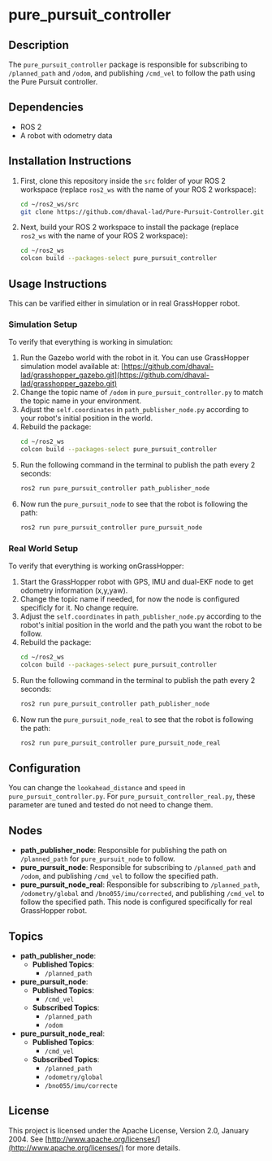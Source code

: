 # pure_pursuit_controller

## Description
The `pure_pursuit_controller` package is responsible for subscribing to `/planned_path` and `/odom`, and publishing `/cmd_vel` to follow the path using the Pure Pursuit controller.

## Dependencies
- ROS 2
- A robot with odometry data

## Installation Instructions
1. First, clone this repository inside the `src` folder of your ROS 2 workspace (replace `ros2_ws` with the name of your ROS 2 workspace):
    ```sh
    cd ~/ros2_ws/src
    git clone https://github.com/dhaval-lad/Pure-Pursuit-Controller.git
    ```
2. Next, build your ROS 2 workspace to install the package (replace `ros2_ws` with the name of your ROS 2 workspace):
    ```sh
    cd ~/ros2_ws
    colcon build --packages-select pure_pursuit_controller
    ```

## Usage Instructions
This can be varified either in simulation or in real GrassHopper robot. 
### Simulation Setup
To verify that everything is working in simulation:
1. Run the Gazebo world with the robot in it. You can use GrassHopper simulation model available at: [https://github.com/dhaval-lad/grasshopper_gazebo.git](https://github.com/dhaval-lad/grasshopper_gazebo.git)
2. Change the topic name of `/odom` in `pure_pursuit_controller.py` to match the topic name in your environment.
3. Adjust the `self.coordinates` in `path_publisher_node.py` according to your robot's initial position in the world.
4. Rebuild the package:
    ```sh
    cd ~/ros2_ws
    colcon build --packages-select pure_pursuit_controller
    ```
5. Run the following command in the terminal to publish the path every 2 seconds:
    ```sh
    ros2 run pure_pursuit_controller path_publisher_node
    ```
6. Now run the `pure_pursuit_node` to see that the robot is following the path:
    ```sh
    ros2 run pure_pursuit_controller pure_pursuit_node
    ```
### Real World Setup
To verify that everything is working onGrassHopper:
1. Start the GrassHopper robot with GPS, IMU and dual-EKF node to get odometry information (x,y,yaw). 
2. Change the topic name if needed, for now the node is configured specificly for it. No change require. 
3. Adjust the `self.coordinates` in `path_publisher_node.py` according to the robot's initial position in the world and the path you want the robot to be follow. 
4. Rebuild the package:
    ```sh
    cd ~/ros2_ws
    colcon build --packages-select pure_pursuit_controller
    ```
5. Run the following command in the terminal to publish the path every 2 seconds:
    ```sh
    ros2 run pure_pursuit_controller path_publisher_node
    ```
6. Now run the `pure_pursuit_node_real` to see that the robot is following the path:
    ```sh
    ros2 run pure_pursuit_controller pure_pursuit_node_real
    ```

## Configuration
You can change the `lookahead_distance` and `speed` in `pure_pursuit_controller.py`. For `pure_pursuit_controller_real.py`, these parameter are tuned and tested do not need to change them. 

## Nodes
- **path_publisher_node**: Responsible for publishing the path on `/planned_path` for `pure_pursuit_node` to follow.
- **pure_pursuit_node**: Responsible for subscribing to `/planned_path` and `/odom`, and publishing `/cmd_vel` to follow the specified path.
- **pure_pursuit_node_real**: Responsible for subscribing to `/planned_path`, `/odometry/global` and `/bno055/imu/corrected`, and publishing `/cmd_vel` to follow the specified path. This node is configured specifically for real GrassHopper robot. 

## Topics
- **path_publisher_node**:
  - **Published Topics**:
    - `/planned_path`
- **pure_pursuit_node**:
  - **Published Topics**:
    - `/cmd_vel`
  - **Subscribed Topics**:
    - `/planned_path`
    - `/odom`
- **pure_pursuit_node_real**:
  - **Published Topics**:
    - `/cmd_vel`
  - **Subscribed Topics**:
    - `/planned_path`
    - `/odometry/global`
    - `/bno055/imu/correcte`

## License
This project is licensed under the Apache License, Version 2.0, January 2004. See [http://www.apache.org/licenses/](http://www.apache.org/licenses/) for more details.
